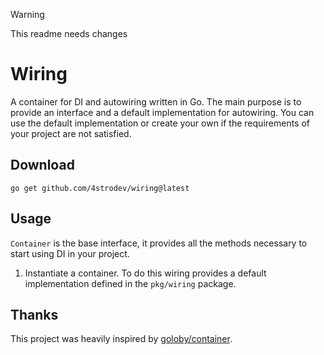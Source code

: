 > [!WARNING]
> This readme needs changes

# Wiring
A container for DI and autowiring written in Go. The main purpose is to provide an interface and a default implementation
for autowiring. You can use the default implementation or create your own if the requirements of your project are not
satisfied.

## Download

    go get github.com/4strodev/wiring@latest

## Usage
`Container` is the base interface, it provides all the methods necessary to start using DI in your project.

1. Instantiate a container. To do this wiring provides a default implementation defined in the `pkg/wiring` package.

## Thanks
This project was heavily inspired by [goloby/container](https://github.com/golobby/container).

